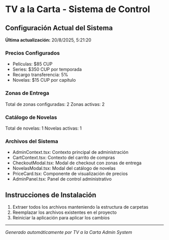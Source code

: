 # TV a la Carta - Sistema de Control

## Configuración Actual del Sistema

**Última actualización:** 20/8/2025, 5:21:20

### Precios Configurados
- Películas: $85 CUP
- Series: $350 CUP por temporada
- Recargo transferencia: 5%
- Novelas: $15 CUP por capítulo

### Zonas de Entrega
Total de zonas configuradas: 2
Zonas activas: 2

### Catálogo de Novelas
Total de novelas: 1
Novelas activas: 1

### Archivos del Sistema
- AdminContext.tsx: Contexto principal de administración
- CartContext.tsx: Contexto del carrito de compras
- CheckoutModal.tsx: Modal de checkout con zonas de entrega
- NovelasModal.tsx: Modal del catálogo de novelas
- PriceCard.tsx: Componente de visualización de precios
- AdminPanel.tsx: Panel de control administrativo

## Instrucciones de Instalación

1. Extraer todos los archivos manteniendo la estructura de carpetas
2. Reemplazar los archivos existentes en el proyecto
3. Reiniciar la aplicación para aplicar los cambios

---
*Generado automáticamente por TV a la Carta Admin System*